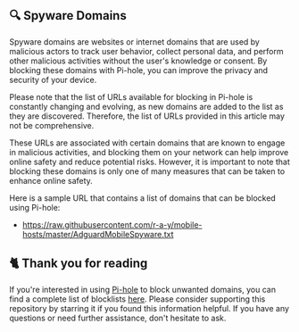 ## 🔍 Spyware Domains
Spyware domains are websites or internet domains that are used by malicious actors to track user behavior, collect personal data, and perform other malicious activities without the user's knowledge or consent.
By blocking these domains with Pi-hole, you can improve the privacy and security of your device.

Please note that the list of URLs available for blocking in Pi-hole is constantly changing and evolving, as new domains are added to the list as they are discovered.
Therefore, the list of URLs provided in this article may not be comprehensive.

These URLs are associated with certain domains that are known to engage in malicious activities, and blocking them on your network can help improve online safety and reduce potential risks.
However, it is important to note that blocking these domains is only one of many measures that can be taken to enhance online safety.

Here is a sample URL that contains a list of domains that can be blocked using Pi-hole:
- https://raw.githubusercontent.com/r-a-y/mobile-hosts/master/AdguardMobileSpyware.txt

## 🐈 Thank you for reading
If you're interested in using [Pi-hole](../What%20is%20Pi-hole.md) to block unwanted domains, you can find a complete list of blocklists [here](../../lists/PiHole.md).
Please consider supporting this repository by starring it if you found this information helpful.
If you have any questions or need further assistance, don't hesitate to ask.